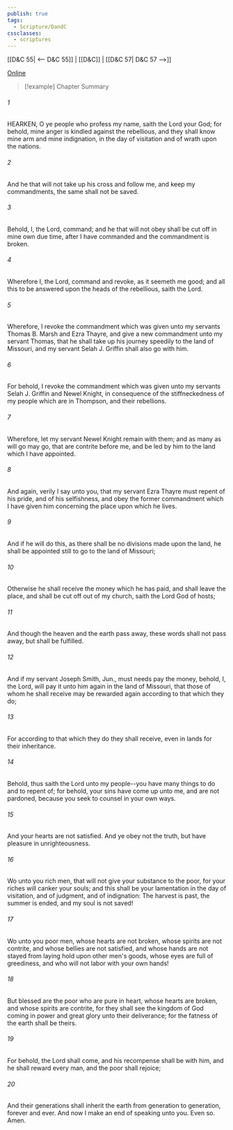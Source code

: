 ```yaml
---
publish: true
tags:
  - Scripture/DandC
cssclasses:
  - scriptures
---
```

[[D&C 55| <-- D&C 55]] | [[D&C]] | [[D&C 57| D&C 57 -->]]

[Online](https://churchofjesuschrist.org/study/scriptures/dc-testament/dc/56?lang=eng)

>[!example] Chapter Summary
>
###### 1
HEARKEN, O ye people who profess my name, saith the Lord your God; for behold, mine anger is kindled against the rebellious, and they shall know mine arm and mine indignation, in the day of visitation and of wrath upon the nations.
###### 2
And he that will not take up his cross and follow me, and keep my commandments, the same shall not be saved.
###### 3
Behold, I, the Lord, command; and he that will not obey shall be cut off in mine own due time, after I have commanded and the commandment is broken.
###### 4
Wherefore I, the Lord, command and revoke, as it seemeth me good; and all this to be answered upon the heads of the rebellious, saith the Lord.
###### 5
Wherefore, I revoke the commandment which was given unto my servants Thomas B. Marsh and Ezra Thayre, and give a new commandment unto my servant Thomas, that he shall take up his journey speedily to the land of Missouri, and my servant Selah J. Griffin shall also go with him.
###### 6
For behold, I revoke the commandment which was given unto my servants Selah J. Griffin and Newel Knight, in consequence of the stiffneckedness of my people which are in Thompson, and their rebellions.
###### 7
Wherefore, let my servant Newel Knight remain with them; and as many as will go may go, that are contrite before me, and be led by him to the land which I have appointed.
###### 8
And again, verily I say unto you, that my servant Ezra Thayre must repent of his pride, and of his selfishness, and obey the former commandment which I have given him concerning the place upon which he lives.
###### 9
And if he will do this, as there shall be no divisions made upon the land, he shall be appointed still to go to the land of Missouri;
###### 10
Otherwise he shall receive the money which he has paid, and shall leave the place, and shall be cut off out of my church, saith the Lord God of hosts;
###### 11
And though the heaven and the earth pass away, these words shall not pass away, but shall be fulfilled.
###### 12
And if my servant Joseph Smith, Jun., must needs pay the money, behold, I, the Lord, will pay it unto him again in the land of Missouri, that those of whom he shall receive may be rewarded again according to that which they do;
###### 13
For according to that which they do they shall receive, even in lands for their inheritance.
###### 14
Behold, thus saith the Lord unto my people--you have many things to do and to repent of; for behold, your sins have come up unto me, and are not pardoned, because you seek to counsel in your own ways.
###### 15
And your hearts are not satisfied. And ye obey not the truth, but have pleasure in unrighteousness.
###### 16
Wo unto you rich men, that will not give your substance to the poor, for your riches will canker your souls; and this shall be your lamentation in the day of visitation, and of judgment, and of indignation: The harvest is past, the summer is ended, and my soul is not saved!
###### 17
Wo unto you poor men, whose hearts are not broken, whose spirits are not contrite, and whose bellies are not satisfied, and whose hands are not stayed from laying hold upon other men's goods, whose eyes are full of greediness, and who will not labor with your own hands!
###### 18
But blessed are the poor who are pure in heart, whose hearts are broken, and whose spirits are contrite, for they shall see the kingdom of God coming in power and great glory unto their deliverance; for the fatness of the earth shall be theirs.
###### 19
For behold, the Lord shall come, and his recompense shall be with him, and he shall reward every man, and the poor shall rejoice;
###### 20
And their generations shall inherit the earth from generation to generation, forever and ever. And now I make an end of speaking unto you. Even so. Amen.




